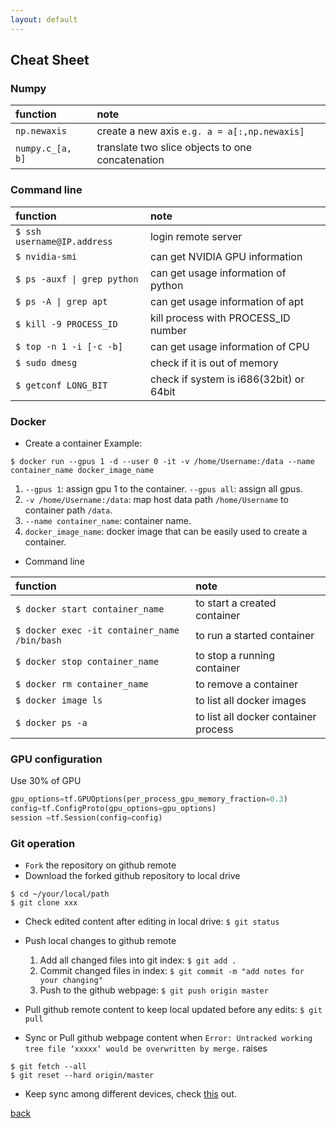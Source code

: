 ```yaml
---
layout: default
---
```


## Cheat Sheet

### Numpy

| function           | note                                               |
|:-------------------|:---------------------------------------------------|
| `np.newaxis`       | create a new axis `e.g. a = a[:,np.newaxis]`       |
| `numpy.c_[a, b]`   | translate two slice objects to one concatenation   |


### Command line

| function                     | note                                     |
|:-----------------------------|:-----------------------------------------|
| `$ ssh username@IP.address`  |login remote server                       |
| `$ nvidia-smi`               | can get NVIDIA GPU information           |
| <code>$ ps -auxf &#124; grep python</code> | can get usage information of python      |
| <code>$ ps -A &#124; grep apt      </code> | can get usage information of apt         |
| `$ kill -9 PROCESS_ID`       | kill process with PROCESS_ID number      |
| `$ top -n 1 -i [-c -b]`      | can get usage information of CPU         |
| `$ sudo dmesg`               | check if it is out of memory             |
| `$ getconf LONG_BIT `        | check if system is i686(32bit) or 64bit  |


### Docker
* Create a container
Example:
```
$ docker run --gpus 1 -d --user 0 -it -v /home/Username:/data --name container_name docker_image_name
```
  1. `--gpus 1`: assign gpu 1 to the container. `--gpus all`: assign all gpus.
  2. `-v /home/Username:/data`: map host data path `/home/Username` to container path `/data`.
  3. `--name container_name`: container name.
  4. `docker_image_name`: docker image that can be easily used to create a container.

* Command line

| function                                      | note                                     |
|:----------------------------------------------|:-----------------------------------------|
| `$ docker start container_name`               | to start a created container             |
| `$ docker exec -it container_name /bin/bash`  | to run a started container               |
| `$ docker stop container_name`                | to stop a running container              |
| `$ docker rm container_name`                  | to remove a container                    |
| `$ docker image ls`                           | to list all docker images                |
| `$ docker ps -a`                              | to list all docker container process     |


### GPU configuration

Use 30% of GPU
```python
gpu_options=tf.GPUOptions(per_process_gpu_memory_fraction=0.3)
config=tf.ConfigProto(gpu_options=gpu_options)
session =tf.Session(config=config)
```

### Git operation

* `Fork` the repository on github remote
* Download the forked github repository to local drive
```
$ cd ~/your/local/path
$ git clone xxx
```
* Check edited content after editing in local drive: `$ git status `
* Push local changes to github remote
  1. Add all changed files into git index: `$ git add . `
  2. Commit changed files in index: `$ git commit -m "add notes for your changing" `
  3. Push to the github webpage: `$ git push origin master `

* Pull github remote content to keep local updated before any edits: `$ git pull`
* Sync or Pull github webpage content when `Error: Untracked working tree file ‘xxxxx’ would be overwritten by merge.` raises
```
$ git fetch --all
$ git reset --hard origin/master
```
* Keep sync among different devices, check [this](https://blog.csdn.net/elloop/article/details/54898512) out.

[back](./)
